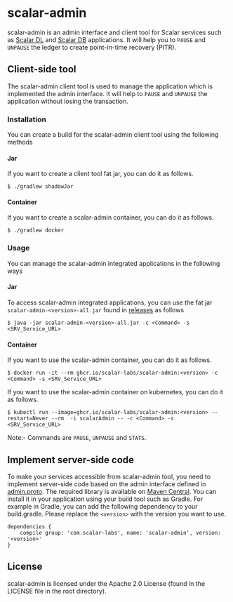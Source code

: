 # scalar-admin

scalar-admin is an admin interface and client tool for Scalar services such as [Scalar DL](https://github.com/scalar-labs/scalardl) and [Scalar DB](https://github.com/scalar-labs/scalardb) applications. 
It will help you to `PAUSE` and `UNPAUSE` the ledger to create point-in-time recovery (PITR). 

## Client-side tool

The scalar-admin client tool is used to manage the application which is implemented the admin interface.
It will help to `PAUSE` and `UNPAUSE` the application without losing the transaction.

### Installation

You can create a build for the scalar-admin client tool using the following methods

#### Jar

If you want to create a client tool fat jar, you can do it as follows.

```console
$ ./gradlew shadowJar
```

#### Container

If you want to create a scalar-admin container, you can do it as follows.

```console
$ ./gradlew docker
```

### Usage

You can manage the scalar-admin integrated applications in the following ways

#### Jar

To access scalar-admin integrated applications, you can use the fat jar `scalar-admin-<version>-all.jar` found in [releases](https://github.com/scalar-labs/scalar-admin/releases) as follows

```console
$ java -jar scalar-admin-<version>-all.jar -c <Command> -s <SRV_Service_URL>
```

#### Container

If you want to use the scalar-admin container, you can do it as follows.

```console
$ docker run -it --rm ghcr.io/scalar-labs/scalar-admin:<version> -c <Command> -s <SRV_Service_URL>
```

If you want to use the scalar-admin container on kubernetes, you can do it as follows.

```console
$ kubectl run --image=ghcr.io/scalar-labs/scalar-admin:<version> --restart=Never --rm  -i scalarAdmin -- -c <Command> -s <SRV_Service_URL>
```

Note:- Commands are `PAUSE`, `UNPAUSE` and `STATS`.

## Implement server-side code

To make your services accessible from scalar-admin tool, you need to implement server-side code based on the admin interface defined in [admin.proto](src/main/proto/scalar/protobuf/admin.proto).
The required library is available on [Maven Central](https://search.maven.org/search?q=a:scalar-admin). You can install it in your application using your build tool such as Gradle. For example in Gradle, you can add the following dependency to your build.gradle. Please replace the `<version>` with the version you want to use.

```
dependencies {
    compile group: 'com.scalar-labs', name: 'scalar-admin', version: '<version>'
}
```

## License
scalar-admin is licensed under the Apache 2.0 License (found in the LICENSE file in the root directory).
